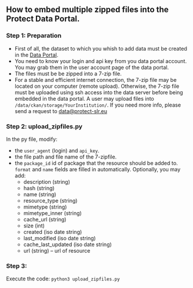 ## How to embed multiple zipped files into the Protect Data Portal.

### Step 1: Preparation
* First of all, the dataset to which you whish to add data must be created in the [Data Portal](https://data-protect-slr.univ-grenoble-alpes.fr/).
* You need to know your login and api key from you data portal account. You may grab them in the user account page of the data portal.
* The files must be be zipped into a 7-zip file. 
* For a stable and efficient internet connection, the 7-zip file may be located on your computer (remote upload). Otherwise, the 7-zip file must be uploaded using ssh access into the data server before being embedded in the data portal. A user may upload files into `/data/ckan/storage/YourInstitution/`. If you need more info, please send a request to <data@protect-slr.eu>


### Step 2: upload_zipfiles.py
In the py file, modify:
* the `user_agent` (login) and `api_key`.
* the file path and file name of the 7-zipfile.
* the `package_id` id of package that the resource should be added to. `format` and `name` fields are filled in automatically. Optionally, you may add:
  * description (string)
  * hash (string)
  * name (string)
  * resource_type (string)
  * mimetype (string) 
  * mimetype_inner (string)
  * cache_url (string)
  * size (int)
  * created (iso date string)
  * last_modified (iso date string)
  * cache_last_updated (iso date string)
  * url (string) – url of resource

### Step 3:
Execute the code: `python3 upload_zipfiles.py`